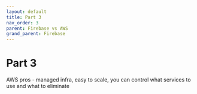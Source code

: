 ```yaml
---
layout: default
title: Part 3
nav_order: 3
parent: Firebase vs AWS
grand_parent: Firebase 
---
```


# Part 3

AWS pros - managed infra, easy to scale, you can control what services to use and what to eliminate
